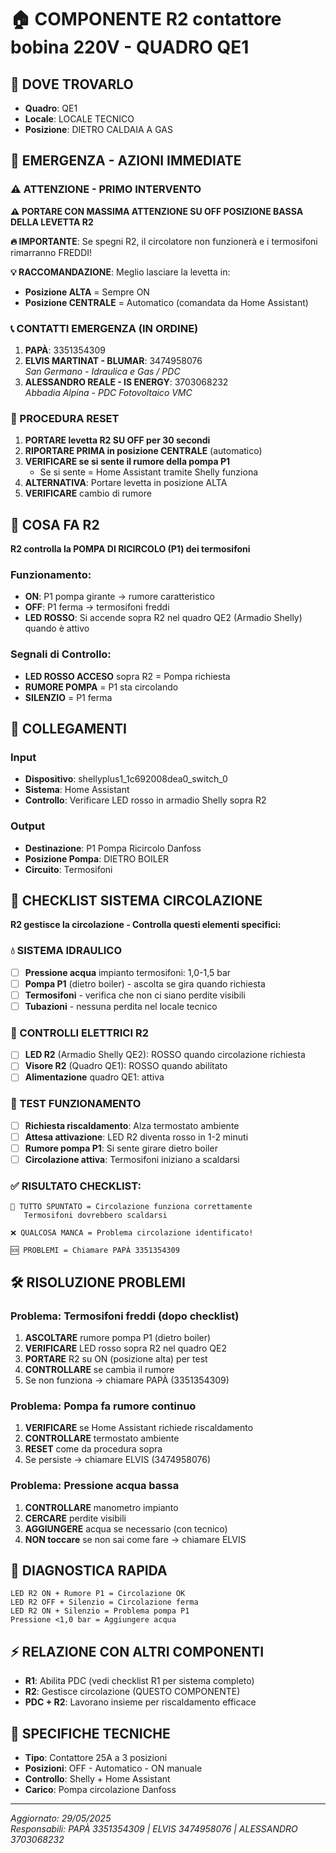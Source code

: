 # 🏠 COMPONENTE R2 contattore bobina 220V - QUADRO QE1

## 📍 DOVE TROVARLO
- **Quadro**: QE1
- **Locale**: LOCALE TECNICO  
- **Posizione**: DIETRO CALDAIA A GAS

## 🚨 EMERGENZA - AZIONI IMMEDIATE

### ⚠️ ATTENZIONE - PRIMO INTERVENTO
**⚠️ PORTARE CON MASSIMA ATTENZIONE SU OFF POSIZIONE BASSA DELLA LEVETTA R2**

**🔥 IMPORTANTE**: Se spegni R2, il circolatore non funzionerà e i termosifoni rimarranno FREDDI!

**💡 RACCOMANDAZIONE**: Meglio lasciare la levetta in:
- **Posizione ALTA** = Sempre ON
- **Posizione CENTRALE** = Automatico (comandata da Home Assistant)

### 📞 CONTATTI EMERGENZA (IN ORDINE)
1. **PAPÀ**: 3351354309
2. **ELVIS MARTINAT - BLUMAR**: 3474958076  
   *San Germano - Idraulica e Gas / PDC*
3. **ALESSANDRO REALE - IS ENERGY**: 3703068232  
   *Abbadia Alpina - PDC Fotovoltaico VMC*

### 🔄 PROCEDURA RESET
1. **PORTARE levetta R2 SU OFF per 30 secondi**
2. **RIPORTARE PRIMA in posizione CENTRALE** (automatico)
3. **VERIFICARE se si sente il rumore della pompa P1**
   - Se si sente = Home Assistant tramite Shelly funziona
4. **ALTERNATIVA**: Portare levetta in posizione ALTA
5. **VERIFICARE** cambio di rumore

## 🔴 COSA FA R2
**R2 controlla la POMPA DI RICIRCOLO (P1) dei termosifoni**

### Funzionamento:
- **ON**: P1 pompa girante → rumore caratteristico
- **OFF**: P1 ferma → termosifoni freddi
- **LED ROSSO**: Si accende sopra R2 nel quadro QE2 (Armadio Shelly) quando è attivo

### Segnali di Controllo:
- **LED ROSSO ACCESO** sopra R2 = Pompa richiesta
- **RUMORE POMPA** = P1 sta circolando
- **SILENZIO** = P1 ferma

## 🔌 COLLEGAMENTI
### Input
- **Dispositivo**: shellyplus1_1c692008dea0_switch_0
- **Sistema**: Home Assistant
- **Controllo**: Verificare LED rosso in armadio Shelly sopra R2

### Output  
- **Destinazione**: P1 Pompa Ricircolo Danfoss
- **Posizione Pompa**: DIETRO BOILER
- **Circuito**: Termosifoni

## 🔄 CHECKLIST SISTEMA CIRCOLAZIONE
**R2 gestisce la circolazione - Controlla questi elementi specifici:**

### 💧 SISTEMA IDRAULICO
- [ ] **Pressione acqua** impianto termosifoni: 1,0-1,5 bar
- [ ] **Pompa P1** (dietro boiler) - ascolta se gira quando richiesta
- [ ] **Termosifoni** - verifica che non ci siano perdite visibili
- [ ] **Tubazioni** - nessuna perdita nel locale tecnico

### 🔴 CONTROLLI ELETTRICI R2
- [ ] **LED R2** (Armadio Shelly QE2): ROSSO quando circolazione richiesta
- [ ] **Visore R2** (Quadro QE1): ROSSO quando abilitato
- [ ] **Alimentazione** quadro QE1: attiva

### 🎯 TEST FUNZIONAMENTO
- [ ] **Richiesta riscaldamento**: Alza termostato ambiente
- [ ] **Attesa attivazione**: LED R2 diventa rosso in 1-2 minuti
- [ ] **Rumore pompa P1**: Si sente girare dietro boiler
- [ ] **Circolazione attiva**: Termosifoni iniziano a scaldarsi

### ✅ RISULTATO CHECKLIST:
```
🔄 TUTTO SPUNTATO = Circolazione funziona correttamente
   Termosifoni dovrebbero scaldarsi

❌ QUALCOSA MANCA = Problema circolazione identificato!
   
🆘 PROBLEMI = Chiamare PAPÀ 3351354309
```

## 🛠️ RISOLUZIONE PROBLEMI

### Problema: Termosifoni freddi (dopo checklist)
1. **ASCOLTARE** rumore pompa P1 (dietro boiler)
2. **VERIFICARE** LED rosso sopra R2 nel quadro QE2
3. **PORTARE** R2 su ON (posizione alta) per test
4. **CONTROLLARE** se cambia il rumore
5. Se non funziona → chiamare PAPÀ (3351354309)

### Problema: Pompa fa rumore continuo
1. **VERIFICARE** se Home Assistant richiede riscaldamento
2. **CONTROLLARE** termostato ambiente
3. **RESET** come da procedura sopra
4. Se persiste → chiamare ELVIS (3474958076)

### Problema: Pressione acqua bassa
1. **CONTROLLARE** manometro impianto
2. **CERCARE** perdite visibili
3. **AGGIUNGERE** acqua se necessario (con tecnico)
4. **NON toccare** se non sai come fare → chiamare ELVIS

## 🎯 DIAGNOSTICA RAPIDA
```
LED R2 ON + Rumore P1 = Circolazione OK
LED R2 OFF + Silenzio = Circolazione ferma  
LED R2 ON + Silenzio = Problema pompa P1
Pressione <1,0 bar = Aggiungere acqua
```

## ⚡ RELAZIONE CON ALTRI COMPONENTI
- **R1**: Abilita PDC (vedi checklist R1 per sistema completo)
- **R2**: Gestisce circolazione (QUESTO COMPONENTE)
- **PDC + R2**: Lavorano insieme per riscaldamento efficace

## 🎯 SPECIFICHE TECNICHE
- **Tipo**: Contattore 25A a 3 posizioni
- **Posizioni**: OFF - Automatico - ON manuale  
- **Controllo**: Shelly + Home Assistant
- **Carico**: Pompa circolazione Danfoss

---
*Aggiornato: 29/05/2025*  
*Responsabili: PAPÀ 3351354309 | ELVIS 3474958076 | ALESSANDRO 3703068232*

